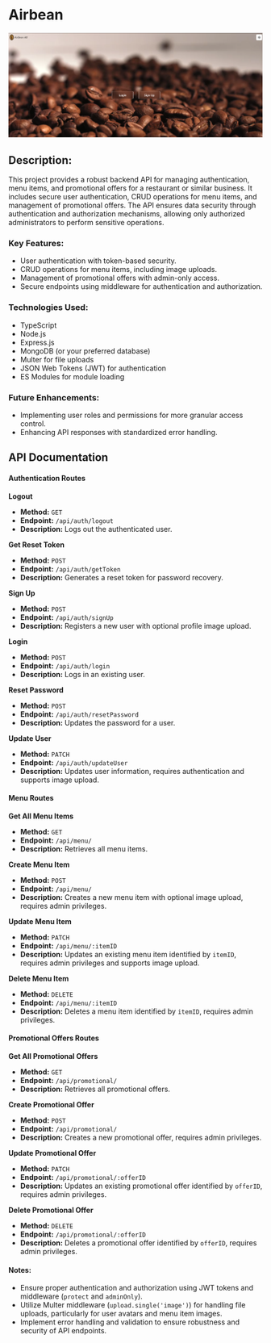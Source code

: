 # Airbean

![Preview of the main page](/server/public/img/Ariben-Admin-preview.png)

## Description:

This project provides a robust backend API for managing authentication, menu items, and promotional offers for a restaurant or similar business. It includes secure user authentication, CRUD operations for menu items, and management of promotional offers. The API ensures data security through authentication and authorization mechanisms, allowing only authorized administrators to perform sensitive operations.

### Key Features:

- User authentication with token-based security.
- CRUD operations for menu items, including image uploads.
- Management of promotional offers with admin-only access.
- Secure endpoints using middleware for authentication and authorization.

### Technologies Used:

- TypeScript
- Node.js
- Express.js
- MongoDB (or your preferred database)
- Multer for file uploads
- JSON Web Tokens (JWT) for authentication
- ES Modules for module loading

### Future Enhancements:

- Implementing user roles and permissions for more granular access control.
- Enhancing API responses with standardized error handling.

## API Documentation

#### Authentication Routes

**Logout**

- **Method:** `GET`
- **Endpoint:** `/api/auth/logout`
- **Description:** Logs out the authenticated user.

**Get Reset Token**

- **Method:** `POST`
- **Endpoint:** `/api/auth/getToken`
- **Description:** Generates a reset token for password recovery.

**Sign Up**

- **Method:** `POST`
- **Endpoint:** `/api/auth/signUp`
- **Description:** Registers a new user with optional profile image upload.

**Login**

- **Method:** `POST`
- **Endpoint:** `/api/auth/login`
- **Description:** Logs in an existing user.

**Reset Password**

- **Method:** `POST`
- **Endpoint:** `/api/auth/resetPassword`
- **Description:** Updates the password for a user.

**Update User**

- **Method:** `PATCH`
- **Endpoint:** `/api/auth/updateUser`
- **Description:** Updates user information, requires authentication and supports image upload.

#### Menu Routes

**Get All Menu Items**

- **Method:** `GET`
- **Endpoint:** `/api/menu/`
- **Description:** Retrieves all menu items.

**Create Menu Item**

- **Method:** `POST`
- **Endpoint:** `/api/menu/`
- **Description:** Creates a new menu item with optional image upload, requires admin privileges.

**Update Menu Item**

- **Method:** `PATCH`
- **Endpoint:** `/api/menu/:itemID`
- **Description:** Updates an existing menu item identified by `itemID`, requires admin privileges and supports image upload.

**Delete Menu Item**

- **Method:** `DELETE`
- **Endpoint:** `/api/menu/:itemID`
- **Description:** Deletes a menu item identified by `itemID`, requires admin privileges.

#### Promotional Offers Routes

**Get All Promotional Offers**

- **Method:** `GET`
- **Endpoint:** `/api/promotional/`
- **Description:** Retrieves all promotional offers.

**Create Promotional Offer**

- **Method:** `POST`
- **Endpoint:** `/api/promotional/`
- **Description:** Creates a new promotional offer, requires admin privileges.

**Update Promotional Offer**

- **Method:** `PATCH`
- **Endpoint:** `/api/promotional/:offerID`
- **Description:** Updates an existing promotional offer identified by `offerID`, requires admin privileges.

**Delete Promotional Offer**

- **Method:** `DELETE`
- **Endpoint:** `/api/promotional/:offerID`
- **Description:** Deletes a promotional offer identified by `offerID`, requires admin privileges.

#### Notes:

- Ensure proper authentication and authorization using JWT tokens and middleware (`protect` and `adminOnly`).
- Utilize Multer middleware (`upload.single('image')`) for handling file uploads, particularly for user avatars and menu item images.
- Implement error handling and validation to ensure robustness and security of API endpoints.
